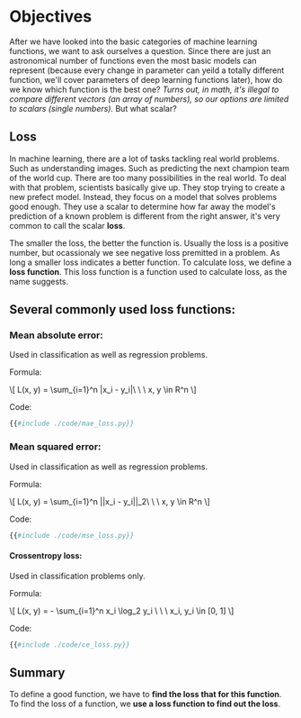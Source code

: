 # Objectives

After we have looked into the basic categories of machine learning functions, we want to ask ourselves a question. Since there are just an astronomical number of functions even the most basic models can represent (because every change in parameter can yeild a totally different function, we'll cover parameters of deep learning functions later), how do we know which function is the best one? _Turns out, in math, it's illegal to compare different vectors (an array of numbers), so our options are limited to scalars (single numbers)._ But what scalar?

## Loss

In machine learning, there are a lot of tasks tackling real world problems. Such as understanding images. Such as predicting the next champion team of the world cup. There are too many possibilities in the real world. To deal with that problem, scientists basically give up. They stop trying to create a new prefect model. Instead, they focus on a model that solves problems good enough. They use a scalar to determine how far away the model's prediction of a known problem is different from the right answer, it's very common to call the scalar **loss**.

The smaller the loss, the better the function is. Usually the loss is a positive number, but ocassionaly we see negative loss premitted in a problem. As long a smaller loss indicates a better function. To calculate loss, we define a **loss function**. This loss function is a function used to calculate loss, as the name suggests.

## Several commonly used loss functions:

### Mean absolute error:

Used in classification as well as regression problems.

Formula:

\\[ L(x, y) = \sum_{i=1}^n |x_i - y_i|\ \ \  x, y \in R^n \\]

Code:

```python
{{#include ./code/mae_loss.py}}
```

### Mean squared error:

Used in classification as well as regression problems.

Formula:

\\[ L(x, y) = \sum_{i=1}^n ||x_i - y_i||_2\ \ \  x, y \in R^n \\]

Code:

```python
{{#include ./code/mse_loss.py}}
```

#### Crossentropy loss:

Used in classification problems only.

Formula:

\\[ L(x, y) = - \sum_{i=1}^n x_i \log_2 y_i \ \ \ x_i, y_i \in [0, 1] \\]

Code:

```python
{{#include ./code/ce_loss.py}}
```

## Summary

To define a good function, we have to **find the loss that for this function**. To find the loss of a function, we **use a loss function to find out the loss**.
